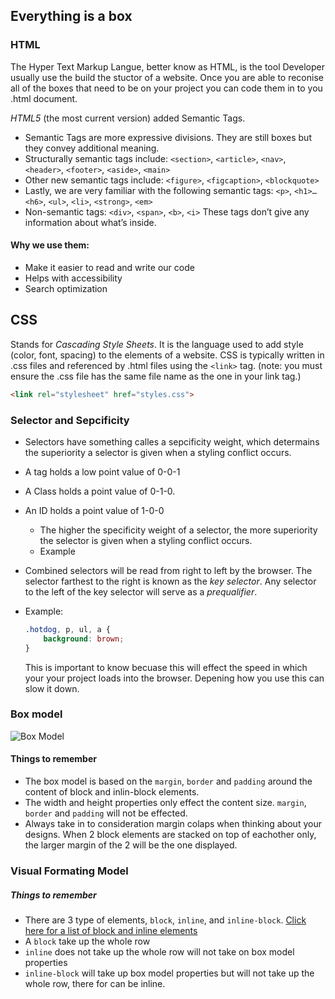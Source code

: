 ## Everything is a box
### HTML

The Hyper Text Markup Langue, better know as HTML, is the tool Developer usually use the build the stuctor of a website. Once you are able to reconise all of the boxes that need to be on your project you can code them in to you .html document.

*HTML5* (the most current version) added Semantic Tags.
* Semantic Tags are more expressive divisions. They are still boxes but they convey additional meaning.
* Structurally semantic tags include: `<section>`, `<article>`, `<nav>`, `<header>`, `<footer>`, `<aside>`, `<main>`
* Other new semantic tags include: `<figure>`, `<figcaption>`, `<blockquote>`
* Lastly, we are very familiar with the following semantic tags: `<p>`, `<h1>…<h6>`, `<ul>`, `<li>`, `<strong>`, `<em>`
* Non-semantic tags: `<div>`, `<span>`, `<b>`, `<i>`
These tags don’t give any information about what’s inside.

#### Why we use them:

* Make it easier to read and write our code
* Helps with accessibility 
* Search optimization  

## CSS
Stands for *Cascading Style Sheets*. It is the language used to add style (color, font, spacing) to the elements of a website. CSS is typically written in .css files and referenced by .html files using the `<link>` tag. (note: you must ensure the .css file has the same file name as the one in your link tag.)
```HTML
<link rel="stylesheet" href="styles.css">
```
### Selector and Sepcificity

* Selectors have something calles a sepcificity weight, which determains the superiority a selector is given when a styling conflict occurs. 
* A tag holds a low point value of 0-0-1
* A Class holds a point value of 0-1-0.
* An ID  holds a point value of 1-0-0
    * The higher the specificity weight of a selector, the more superiority the selector is given when a styling conflict occurs.
    * Example
    
*   Combined selectors will be read from right to left by the browser. The selector farthest to the right is known as the _key selector_. Any selector to the left of the key selector will serve as a _prequalifier_.
  * Example:
    ```CSS
    .hotdog, p, ul, a {
        background: brown;
    }	
    ```
    This is important to know becuase this will effect the speed in which your your project loads into the browser. Depening how you use this can slow it down.

### Box model 

![Box Model](https://static-assets.codecademy.com/Courses/Learn-CSS/Box-Model-in-DevTools/DevToolsTabs.png)



#### Things to remember
 * The box model is based on the `margin`, `border` and `padding` around the content of block and inlin-block elements. 
 * The width and height properties only effect the content size. `margin`, `border` and `padding` will not be effected.
 * Always take in to consideration margin colaps when thinking about your designs. When 2 block elements are stacked on top of eachother only, the larger margin of the 2 will be the one displayed. 
### Visual Formating Model
##### Things to remember
* There are 3 type of elements, `block`, `inline`, and `inline-block`. [Click here for a list of block and inline elements](https://www.w3schools.com/html/html_blocks.asp)
* A `block` take up the whole row
* `inline` does not take up the whole row will not take on box model properties
* `inline-block` will take up box model properties but will not take up the whole row, there for can be inline.